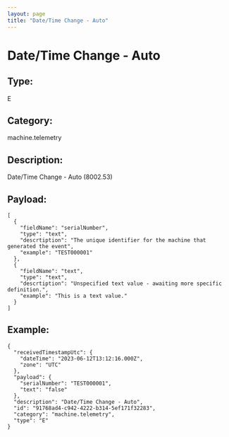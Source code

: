 ```yaml
---
layout: page
title: "Date/Time Change - Auto"
---
```


# Date/Time Change - Auto

## Type:

E

## Category:

machine.telemetry

## Description: 

Date/Time Change - Auto (8002.53)

## Payload:

```
[
  {
    "fieldName": "serialNumber",
    "type": "text",
    "descrtiption": "The unique identifier for the machine that generated the event",
    "example": "TEST000001"
  },
  {
    "fieldName": "text",
    "type": "text",
    "descrtiption": "Unspecified text value - awaiting more specific definition.",
    "example": "This is a text value."
  }
]
```

## Example:

```
{
  "receivedTimestampUtc": {
    "dateTime": "2023-06-12T13:12:16.000Z",
    "zone": "UTC"
  },
  "payload": {
    "serialNumber": "TEST000001",
    "text": "false"
  },
  "description": "Date/Time Change - Auto",
  "id": "91768ad4-c942-4222-b314-5ef171f32283",
  "category": "machine.telemetry",
  "type": "E"
}
```
